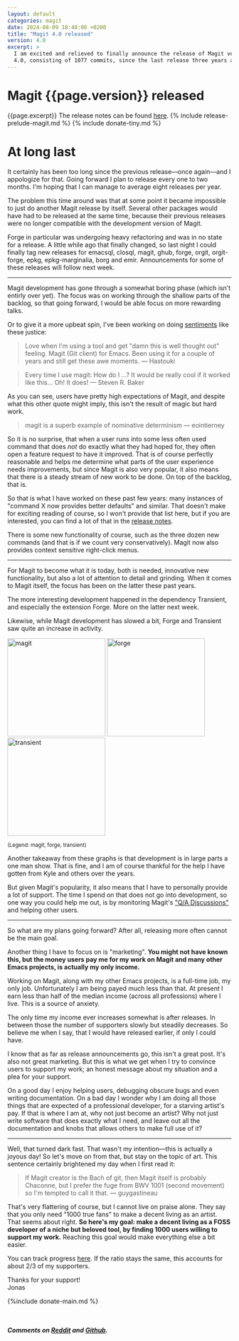 ```yaml
---
layout: default
categories: magit
date: 2024-08-09 18:40:00 +0200
title: "Magit 4.0 released"
version: 4.0
excerpt: >
  I am excited and relieved to finally announce the release of Magit version
  4.0, consisting of 1077 commits, since the last release three years ago.
---
```

[rel-notes]:  https://github.com/magit/magit/blob/master/docs/RelNotes/4.0.0.org
[rel-reddit]: https://www.reddit.com/r/emacs/comments/1eo4trs
[rel-github]: https://github.com/magit/magit/discussions/5194

# Magit {{page.version}} released
{{page.excerpt}} The release notes can be found [here][rel-notes].
{% include release-prelude-magit.md %}
{% include donate-tiny.md %}

# At long last

It certainly has been too long since the previous release—once again—and
I appologize for that.  Going forward I plan to release every one to two
months.  I'm hoping that I can manage to average eight releases per year.

The problem this time around was that at some point it became impossible
to just do another Magit release by itself.  Several other packages
would have had to be released at the same time, because their previous
releases were no longer compatible with the development version of
Magit.

Forge in particular was undergoing heavy refactoring and was in no state
for a release.  A little while ago that finally changed, so last night I
could finally tag new releases for emacsql, closql, magit, ghub, forge,
orgit, orgit-forge, epkg, epkg-marginalia, borg and emir.  Announcements
for some of these releases will follow next week.

----

Magit development has gone through a somewhat boring phase (which isn't
entirly over yet).  The focus was on working through the shallow parts
of the backlog, so that going forward, I would be able focus on more
rewarding talks.

Or to give it a more upbeat spin, I've been working on doing
[sentiments](https://magit.vc/quotes/) like these justice:

<blockquote>
Love when I'm using a tool and get "damn this is well thought out"
feeling. Magit (Git client) for Emacs. Been using it for a couple of
years and still get these awe moments. — Hastouki
</blockquote>

<blockquote>
Every time I use magit: How do I ...? It would be really cool if it
worked like this... Oh! It does! — Steven R. Baker
</blockquote>

As you can see, users have pretty high expectations of Magit, and
despite what this other quote might imply, this isn't the result of
magic but hard work.

<blockquote>
magit is a superb example of nominative determinism — eointierney
</blockquote>

So it is no surprise, that when a user runs into some less often used
command that does *not* do exactly what they had hoped for, they often
open a feature request to have it improved.  That is of course perfectly
reasonable and helps me determine what parts of the user experience
needs improvements, but since Magit is also very popular, it also means
that there is a steady stream of new work to be done.  On top of the
backlog, that is.

So that is what I have worked on these past few years: many instances
of "command X now provides better defaults" and similar.  That doesn't
make for exciting reading of course, so I won't provide that list here,
but if you are interested, you can find a lot of that in the [release
notes][rel-notes].

There is some new functionality of course, such as the three dozen new
commands (and that is if we count very conservatively).  Magit now also
provides context sensitive right-click menus.

----

For Magit to become what it is today, both is needed, innovative new
functionality, but also a lot of attention to detail and grinding.  When
it comes to Magit itself, the focus has been on the latter these past
years.

The more interesting development happened in the dependency Transient,
and especially the extension Forge.  More on the latter next week.

Likewise, while Magit development has slowed a bit, Forge and Transient
saw quite an increase in activity.

<a href="https://magit.vc/stats/magit/authors.html">
  <img width="220" alt="magit"
       src="https://magit.vc/stats/magit/commits_by_author.png"></a>
<a href="https://magit.vc/stats/forge/authors.html">
  <img width="220" alt="forge"
       src="https://magit.vc/stats/forge/commits_by_author.png"></a>
<a href="https://magit.vc/stats/transient/authors.html">
  <img width="220" alt="transient"
       src="https://magit.vc/stats/transient/commits_by_author.png"></a>

<small>(Legend: magit, forge, transient)</small>

Another takeaway from these graphs is that development is in large parts
a one man show.  That is fine, and I am of course thankful for the help
I have gotten from Kyle and others over the years.

But given Magit's popularity, it also means that I have to personally
provide a lot of support.  The time I spend on that does not go into
development, so one way you could help me out, is by monitoring Magit's
["Q/A Discussions"](https://github.com/magit/magit/discussions/categories/q-a)
and helping other users.

----

So what are my plans going forward?  After all, releasing more often
cannot be the main goal.

Another thing I have to focus on is "marketing".  **You might not have
known this, but the money users pay me for my work on Magit and many
other Emacs projects, is actually my only income.**

Working on Magit, along with my other Emacs projects, is a full-time
job, my only job.  Unfortunately I am being payed much less than that.
At present I earn less than half of the median income (across all
professions) where I live.  This is a source of anxiety.

The only time my income ever increases somewhat is after releases.  In
between those the number of supporters slowly but steadily decreases.
So believe me when I say, that I would have released earlier, if only I
could have.

I know that as far as release announcements go, this isn't a great post.
It's also not great marketing.  But this is what we get when I try to
convince users to support my work; an honest message about my situation
and a plea for your support.

On a good day I enjoy helping users, debugging obscure bugs and even
writing documentation.  On a bad day I wonder why I am doing all those
things that are expected of a professional developer, for a starving
artist's pay.  If that is where I am at, why not just become an artist?
Why not just write software that does exactly what I need, and leave out
all the documentation and knobs that allows others to make full use of
it?

----

Well, that turned dark fast.  That wasn't my intention—this is actually
a joyous day!  So let's move on from that, but stay on the topic of art.
This sentence certainly brightened my day when I first read it:

<blockquote>
If Magit creator is the Bach of git, then Magit itself is
probably Chaconne, but I prefer the fuge from BWV 1001 (second movement)
so I'm tempted to call it that. — guygastineau
</blockquote>

That's very flattering of course, but I cannot live on praise alone.
They say that you only need "1000 true fans" to make a decent living as
an artist.  That seems about right.  **So here's my goal: make a decent
living as a FOSS developer of a niche but beloved tool, by finding 1000
users willing to support my work.**  Reaching this goal would make
everything else a bit easier.

You can track progress [here](https://github.com/sponsors/tarsius/).
If the ratio stays the same, this accounts for about 2/3 of my supporters.

Thanks for your support!<br/>
Jonas

{%include donate-main.md %}

<br/><br/>***Comments on [Reddit][rel-reddit] and [Github][rel-github].***
